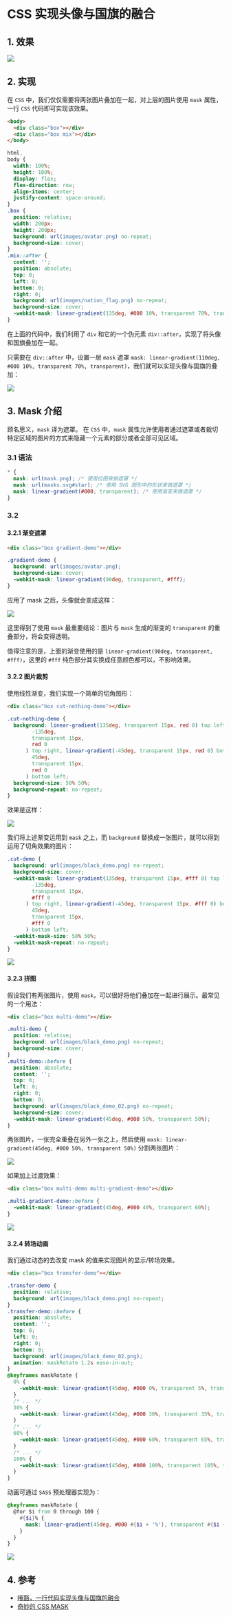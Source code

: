 # CSS 实现头像与国旗的融合

## 1. 效果

![](./images/001_实现效果.png)

## 2. 实现

在 `CSS` 中，我们仅仅需要将两张图片叠加在一起，对上层的图片使用 `mask` 属性，一行 `CSS` 代码即可实现该效果。

```html
<body>
  <div class="box"></div>
  <div class="box mix"></div>
</body>
```

```css
html,
body {
  width: 100%;
  height: 100%;
  display: flex;
  flex-direction: row;
  align-items: center;
  justify-content: space-around;
}
.box {
  position: relative;
  width: 200px;
  height: 200px;
  background: url(images/avatar.png) no-repeat;
  background-size: cover;
}
.mix::after {
  content: '';
  position: absolute;
  top: 0;
  left: 0;
  bottom: 0;
  right: 0;
  background: url(images/nation_flag.png) no-repeat;
  background-size: cover;
  -webkit-mask: linear-gradient(135deg, #000 10%, transparent 70%, transparent);
}
```

在上面的代码中，我们利用了 `div` 和它的一个伪元素 `div::after`，实现了将头像和国旗叠加在一起。

只需要在 `div::after` 中，设置一层 `mask` 遮罩 `mask: linear-gradient(110deg, #000 10%, transparent 70%, transparent)`，我们就可以实现头像与国旗的叠加：

![](./images/002_代码演示.gif)

## 3. Mask 介绍

顾名思义，`mask` 译为遮罩。
在 `CSS` 中，`mask` 属性允许使用者通过遮罩或者裁切特定区域的图片的方式来隐藏一个元素的部分或者全部可见区域。

### 3.1 语法

```css
* {
  mask: url(mask.png); /* 使用位图来做遮罩 */
  mask: url(masks.svg#star); /* 使用 SVG 图形中的形状来做遮罩 */
  mask: linear-gradient(#000, transparent); /* 使用渐变来做遮罩 */
}
```

### 3.2

#### 3.2.1 渐变遮罩

```html
<div class="box gradient-demo"></div>
```

```css
.gradient-demo {
  background: url(images/avatar.png);
  background-size: cover;
  -webkit-mask: linear-gradient(90deg, transparent, #fff);
}
```

应用了 mask 之后，头像就会变成这样：

![](./images/003_渐变遮罩.png)

这里得到了使用 `mask` 最重要结论：图片与 `mask` 生成的渐变的 `transparent` 的重叠部分，将会变得透明。

值得注意的是，上面的渐变使用的是 `linear-gradient(90deg, transparent, #fff)`，这里的 `#fff` 纯色部分其实换成任意颜色都可以，不影响效果。

#### 3.2.2 图片裁剪

使用线性渐变，我们实现一个简单的切角图形：

```html
<div class="box cut-nothing-demo"></div>
```

```css
.cut-nothing-demo {
  background: linear-gradient(135deg, transparent 15px, red 0) top left, linear-gradient(
        -135deg,
        transparent 15px,
        red 0
      ) top right, linear-gradient(-45deg, transparent 15px, red 0) bottom right, linear-gradient(
        45deg,
        transparent 15px,
        red 0
      ) bottom left;
  background-size: 50% 50%;
  background-repeat: no-repeat;
}
```

效果是这样：

![](./images/004_切角背景实现.png)

我们将上述渐变运用到 `mask` 之上，而 `background` 替换成一张图片，就可以得到运用了切角效果的图片：

```css
.cut-demo {
  background: url(images/black_demo.png) no-repeat;
  background-size: cover;
  -webkit-mask: linear-gradient(135deg, transparent 15px, #fff 0) top left, linear-gradient(
        -135deg,
        transparent 15px,
        #fff 0
      ) top right, linear-gradient(-45deg, transparent 15px, #fff 0) bottom right, linear-gradient(
        45deg,
        transparent 15px,
        #fff 0
      ) bottom left;
  -webkit-mask-size: 50% 50%;
  -webkit-mask-repeat: no-repeat;
}
```

![](./images/005_图片裁剪.png)

#### 3.2.3 拼图

假设我们有两张图片，使用 `mask`，可以很好将他们叠加在一起进行展示。最常见的一个用法：

```html
<div class="box multi-demo"></div>
```

```css
.multi-demo {
  position: relative;
  background: url(images/black_demo.png) no-repeat;
  background-size: cover;
}
.multi-demo::before {
  position: absolute;
  content: '';
  top: 0;
  left: 0;
  right: 0;
  bottom: 0;
  background: url(images/black_demo_02.png) no-repeat;
  background-size: cover;
  -webkit-mask: linear-gradient(45deg, #000 50%, transparent 50%);
}
```

两张图片，一张完全重叠在另外一张之上，然后使用 `mask: linear-gradient(45deg, #000 50%, transparent 50%)` 分割两张图片：

![](./images/006_多张图片.png)

如果加上过渡效果：

```html
<div class="box multi-demo multi-gradient-demo"></div>
```

```css
.multi-gradient-demo::before {
  -webkit-mask: linear-gradient(45deg, #000 40%, transparent 60%);
}
```

![](./images/007_多张图片渐变.png)

#### 3.2.4 转场动画

我们通过动态的去改变 mask 的值来实现图片的显示/转场效果。

```html
<div class="box transfer-demo"></div>
```

```css
.transfer-demo {
  position: relative;
  background: url(images/black_demo.png) no-repeat;
}
.transfer-demo::before {
  position: absolute;
  content: '';
  top: 0;
  left: 0;
  right: 0;
  bottom: 0;
  background: url(images/black_demo_02.png);
  animation: maskRotate 1.2s ease-in-out;
}
@keyframes maskRotate {
  0% {
    -webkit-mask: linear-gradient(45deg, #000 0%, transparent 5%, transparent 1%);
  }
  /* ... */
  30% {
    -webkit-mask: linear-gradient(45deg, #000 30%, transparent 35%, transparent 1%);
  }
  /* ... */
  60% {
    -webkit-mask: linear-gradient(45deg, #000 60%, transparent 65%, transparent 1%);
  }
  /* ... */
  100% {
    -webkit-mask: linear-gradient(45deg, #000 100%, transparent 105%, transparent 1%);
  }
}
```

动画可通过 `SASS` 预处理器实现为：

```scss
@keyframes maskRotate {
  @for $i from 0 through 100 {
    #{$i}% {
      mask: linear-gradient(45deg, #000 #{$i + '%'}, transparent #{$i + 5 + '%'}, transparent 1%);
    }
  }
}
```

![](./images/008_转场动画.gif)

## 4. 参考

- [哦豁，一行代码实现头像与国旗的融合](https://mp.weixin.qq.com/s/xHa4XwwzO5D3D_OoCbpivg)
- [奇妙的 CSS MASK](https://github.com/chokcoco/iCSS/issues/80)
